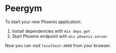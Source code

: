 # Peergym

To start your new Phoenix application:

1. Install dependencies with `mix deps.get`
2. Start Phoenix endpoint with `mix phoenix.server`

Now you can visit `localhost:4000` from your browser.
